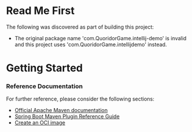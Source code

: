 # Read Me First
The following was discovered as part of building this project:

* The original package name 'com.QuoridorGame.intellij-demo' is invalid and this project uses 'com.QuoridorGame.intellijdemo' instead.

# Getting Started

### Reference Documentation
For further reference, please consider the following sections:

* [Official Apache Maven documentation](https://maven.apache.org/guides/index.html)
* [Spring Boot Maven Plugin Reference Guide](https://docs.spring.io/spring-boot/docs/3.0.2/maven-plugin/reference/html/)
* [Create an OCI image](https://docs.spring.io/spring-boot/docs/3.0.2/maven-plugin/reference/html/#build-image)

